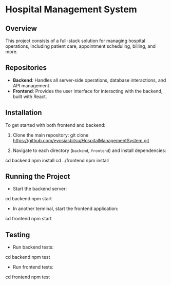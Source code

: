 # Hospital Management System

## Overview
This project consists of a full-stack solution for managing hospital operations, including patient care, appointment scheduling, billing, and more.

## Repositories

- **Backend**: Handles all server-side operations, database interactions, and API management.
- **Frontend**: Provides the user interface for interacting with the backend, built with React.

## Installation

To get started with both frontend and backend:

1. Clone the main repository:
git clone <https://github.com/eyosiasbitsu/HospitalManagementSystem.git>

2. Navigate to each directory (`backend`, `frontend`) and install dependencies:

cd backend
npm install
cd ../frontend
npm install

## Running the Project

- Start the backend server:

cd backend
npm start

- In another terminal, start the frontend application:

cd frontend
npm start


## Testing

- Run backend tests:

cd backend
npm test

- Run frontend tests:

cd frontend
npm test